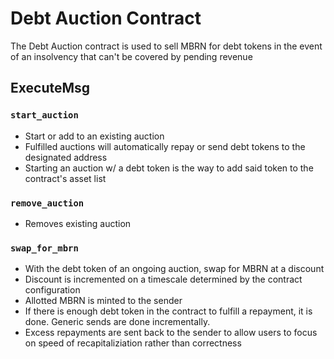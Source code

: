 # Debt Auction Contract

The Debt Auction contract is used to sell MBRN for debt tokens in the event of an insolvency that can't be covered by pending revenue


## ExecuteMsg

### `start_auction`

- Start or add to an existing auction
- Fulfilled auctions will automatically repay or send debt tokens to the designated address
- Starting an auction w/ a debt token is the way to add said token to the contract's asset list

### `remove_auction`

- Removes existing auction 

### `swap_for_mbrn`

- With the debt token of an ongoing auction, swap for MBRN at a discount
- Discount is incremented on a timescale determined by the contract configuration
- Allotted MBRN is minted to the sender
- If there is enough debt token in the contract to fulfill a repayment, it is done. Generic sends are done incrementally.
- Excess repayments are sent back to the sender to allow users to focus on speed of recapitaliziation rather than correctness

